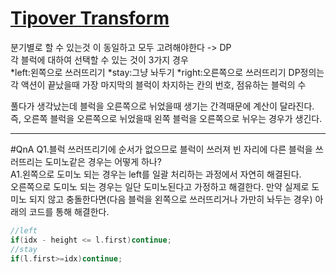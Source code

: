 # [Tipover Transform](https://www.acmicpc.net/problem/25499)
분기별로 할 수 있는것 이 동일하고 모두 고려해야한다 -> DP   
각 블럭에 대하여 선택할 수 있는 것이 3가지 경우   
*left:왼쪽으로 쓰러뜨리기
*stay:그냥 놔두기
*right:오른쪽으로 쓰러뜨리기
DP정의는 각 액션이 끝났을때 가장 마지막의 블럭이 차지하는 칸의 번호, 점유하는 블럭의 수

풀다가 생각났는데 블럭을 오른쪽으로 뉘었을때 생기는 간격때문에 계산이 달라진다.   
즉, 오른쪽 블럭을 오른쪽으로 뉘었을때 왼쪽 블럭을 오른쪽으로 뉘우는 경우가 생긴다.   

***
#QnA
Q1.블럭 쓰러뜨리기에 순서가 없으므로 블럭이 쓰러져 빈 자리에 다른 블럭을 쓰러뜨리는 도미노같은 경우는 어떻게 하나?   
A1.왼쪽으로 도미노 되는 경우는 left를 일괄 처리하는 과정에서 자연히 해결된다.   
   오른쪽으로 도미노 되는 경우는 일단 도미노된다고 가정하고 해결한다. 만약 실제로 도미노 되지 않고 충돌한다면(다음 블럭을 왼쪽으로 쓰러뜨리거나 가만히 놔두는 경우) 아래의 코드를 통해 해결한다.   
   ```c++
   //left
   if(idx - height <= l.first)continue;
   //stay
   if(l.first>=idx)continue;
   ```